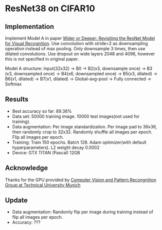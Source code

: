 # ResNet38 on CIFAR10

## Implementation

Implement Model A in paper [Wider or Deeper: Revisiting the ResNet Model for Visual Recognition](https://arxiv.org/abs/1611.10080).
Use convolution with stride=2 as downsampling operation instead of max pooling. Only downsample 3 times, then use dilated convolutions.
Use dropout on wide layers 2048 and 4096, however this is not specified in original paper.

Model A structure: Input(32x32) -> B0 -> B2(x3, downsample once) -> B3 (x3, downsampled once) -> B4(x6, downsampled once) -> B5(x3, dilated) -> B6(x1, dilated) -> B7(x1, dilated) -> 
Global-avg-pool -> Fully connected -> Softmax

## Results

- Best accuracy so far: 89.38%
- Data set: 50000 training image. 10000 test images(not used for training).
- Data augmentation: Per image standardization. Per image pad to 36x36, then randomly crop to 32x32. Randomly shuffle all images per epoch. Flip all images per epoch.
- Training: Train 150 epochs. Batch 128. Adam optimizer(with default hyperparameters). L2 weight decay 0.0002
- Device: GTX TITAN (Pascal) 12GB

## Acknowledge

Thanks for the GPU provided by [Computer Vision and Pattern Recongnition Group at Technical University Munich](https://vision.in.tum.de/)

## Update

 - Data augmentation: Randomly flip per image during training instead of flip all images per epoch.
 - Accuracy: ???
